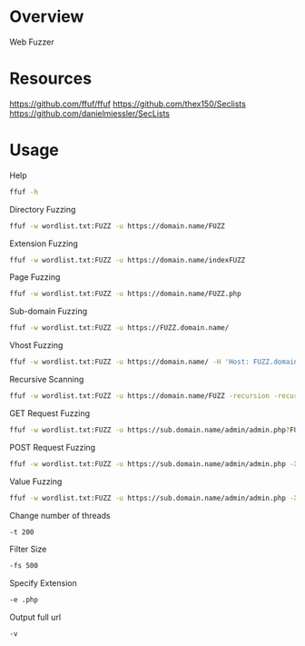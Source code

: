 # Overview

Web Fuzzer

# Resources

https://github.com/ffuf/ffuf
https://github.com/thex150/Seclists
https://github.com/danielmiessler/SecLists

# Usage

Help
```bash
ffuf -h
```

Directory Fuzzing
```bash
ffuf -w wordlist.txt:FUZZ -u https://domain.name/FUZZ
```

Extension Fuzzing
```bash
ffuf -w wordlist.txt:FUZZ -u https://domain.name/indexFUZZ
```

Page Fuzzing
```bash
ffuf -w wordlist.txt:FUZZ -u https://domain.name/FUZZ.php
```

Sub-domain Fuzzing
```bash
ffuf -w wordlist.txt:FUZZ -u https://FUZZ.domain.name/
```

Vhost Fuzzing
```bash
ffuf -w wordlist.txt:FUZZ -u https://domain.name/ -H 'Host: FUZZ.domain.name'
```

Recursive Scanning
```bash
ffuf -w wordlist.txt:FUZZ -u https://domain.name/FUZZ -recursion -recursion-depth 1 -e .php -v
```

GET Request Fuzzing
```bash
ffuf -w wordlist.txt:FUZZ -u https://sub.domain.name/admin/admin.php?FUZZ=key
```

POST Request Fuzzing
```bash
ffuf -w wordlist.txt:FUZZ -u https://sub.domain.name/admin/admin.php -X POST -d 'FUZZ=key' -H 'Content-Type: application/x-www-form-urlencoded'
```

Value Fuzzing
```bash
ffuf -w wordlist.txt:FUZZ -u https://sub.domain.name/admin/admin.php -X POST -d 'id=FUZZ' -H 'Content-Type: application/x-www-form-urlencoded'
```

Change number of threads
```bash
-t 200
```

Filter Size
```bash
-fs 500
```

Specify Extension
```bash
-e .php
```

Output full url
```bash
-v
```
